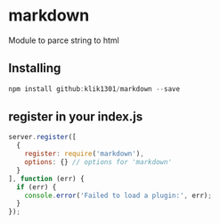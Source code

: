 # markdown
Module to parce string to html

## Installing

```javascript
npm install github:klik1301/markdown --save
```

## register in your index.js

```javascript
server.register([
  {
    register: require('markdown'),
    options: {} // options for 'markdown'
  }
], function (err) {
  if (err) {
    console.error('Failed to load a plugin:', err);
  }
});
```
